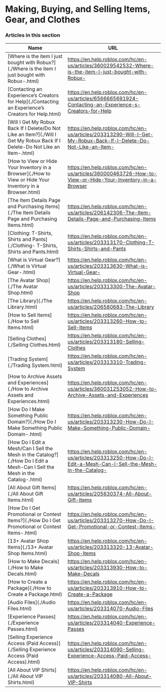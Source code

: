 # Making, Buying, and Selling Items, Gear, and Clothes  
### Articles in this section
Name|URL
-|-
[Where is the item I just bought with Robux?](./Where is the item I just bought with Robux-.html) |https://en.help.roblox.com/hc/en-us/articles/360029542532-Where-is-the-item-I-just-bought-with-Robux-
[Contacting an Experience’s Creators for Help](./Contacting an Experience’s Creators for Help.html) |https://en.help.roblox.com/hc/en-us/articles/6566665691924-Contacting-an-Experience-s-Creators-for-Help
[Will I Get My Robux Back If I Delete/Do Not Like an Item?](./Will I Get My Robux Back If I Delete-Do Not Like an Item-.html) |https://en.help.roblox.com/hc/en-us/articles/203313290-Will-I-Get-My-Robux-Back-If-I-Delete-Do-Not-Like-an-Item-
[How to View or Hide Your Inventory in a Browser](./How to View or Hide Your Inventory in a Browser.html) |https://en.help.roblox.com/hc/en-us/articles/360000463726-How-to-View-or-Hide-Your-Inventory-in-a-Browser
[The Item Details Page and Purchasing Items](./The Item Details Page and Purchasing Items.html) |https://en.help.roblox.com/hc/en-us/articles/206142306-The-Item-Details-Page-and-Purchasing-Items
[Clothing: T-Shirts, Shirts and Pants](./Clothing- T-Shirts, Shirts and Pants.html) |https://en.help.roblox.com/hc/en-us/articles/203313170-Clothing-T-Shirts-Shirts-and-Pants
[What is Virtual Gear?](./What is Virtual Gear-.html) |https://en.help.roblox.com/hc/en-us/articles/203313630-What-is-Virtual-Gear-
[The Avatar Shop](./The Avatar Shop.html) |https://en.help.roblox.com/hc/en-us/articles/203313300-The-Avatar-Shop
[The Library](./The Library.html) |https://en.help.roblox.com/hc/en-us/articles/206580683-The-Library
[How to Sell Items](./How to Sell Items.html) |https://en.help.roblox.com/hc/en-us/articles/203313260-How-to-Sell-Items
[Selling Clothes](./Selling Clothes.html) |https://en.help.roblox.com/hc/en-us/articles/203313180-Selling-Clothes
[Trading System](./Trading System.html) |https://en.help.roblox.com/hc/en-us/articles/203313310-Trading-System
[How to Archive Assets and Experiences](./How to Archive Assets and Experiences.html) |https://en.help.roblox.com/hc/en-us/articles/360031253052-How-to-Archive-Assets-and-Experiences
[How Do I Make Something Public Domain?](./How Do I Make Something Public Domain-.html) |https://en.help.roblox.com/hc/en-us/articles/203313230-How-Do-I-Make-Something-Public-Domain-
[How Do I Edit a Mesh/Can I Sell the Mesh in the Catalog?](./How Do I Edit a Mesh-Can I Sell the Mesh in the Catalog-.html) |https://en.help.roblox.com/hc/en-us/articles/203313250-How-Do-I-Edit-a-Mesh-Can-I-Sell-the-Mesh-in-the-Catalog-
[All About Gift Items](./All About Gift Items.html) |https://en.help.roblox.com/hc/en-us/articles/205630374-All-About-Gift-Items
[How Do I Get Promotional or Contest Items?](./How Do I Get Promotional or Contest Items-.html) |https://en.help.roblox.com/hc/en-us/articles/203313270-How-Do-I-Get-Promotional-or-Contest-Items-
[13+ Avatar Shop Items](./13+ Avatar Shop Items.html) |https://en.help.roblox.com/hc/en-us/articles/203313320-13-Avatar-Shop-Items
[How to Make Decals](./How to Make Decals.html) |https://en.help.roblox.com/hc/en-us/articles/203313930-How-to-Make-Decals
[How to Create a Package](./How to Create a Package.html) |https://en.help.roblox.com/hc/en-us/articles/203313910-How-to-Create-a-Package
[Audio Files](./Audio Files.html) |https://en.help.roblox.com/hc/en-us/articles/203314070-Audio-Files
[Experience Passes](./Experience Passes.html) |https://en.help.roblox.com/hc/en-us/articles/203314040-Experience-Passes
[Selling Experience Access (Paid Access)](./Selling Experience Access (Paid Access).html) |https://en.help.roblox.com/hc/en-us/articles/203314090-Selling-Experience-Access-Paid-Access-
[All About VIP Shirts](./All About VIP Shirts.html) |https://en.help.roblox.com/hc/en-us/articles/203314080-All-About-VIP-Shirts